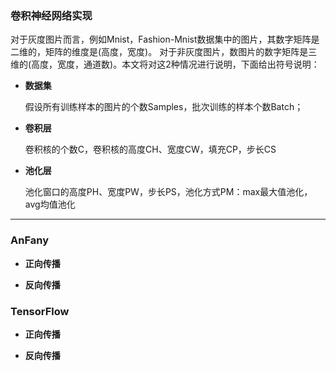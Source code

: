 ### 卷积神经网络实现

对于灰度图片而言，例如Mnist，Fashion-Mnist数据集中的图片，其数字矩阵是二维的，矩阵的维度是(高度，宽度)。 对于非灰度图片，数图片的数字矩阵是三维的(高度，宽度，通道数)。本文将对这2种情况进行说明，下面给出符号说明：

  * **数据集**

    假设所有训练样本的图片的个数Samples，批次训练的样本个数Batch；
    
  * **卷积层**
  
    卷积核的个数C，卷积核的高度CH、宽度CW，填充CP，步长CS
       
  * **池化层**
  
    池化窗口的高度PH、宽度PW，步长PS，池化方式PM：max最大值池化，avg均值池化 
        
  * ****
  
  
### AnFany

  * **正向传播**
   
   
  * **反向传播**

### TensorFlow



  * **正向传播**
   
   
  * **反向传播**



